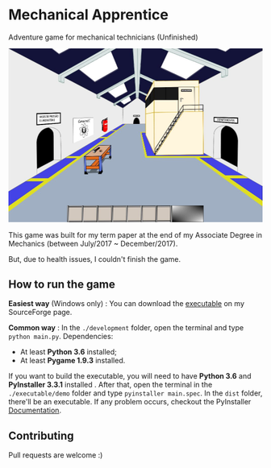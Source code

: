 # Mechanical Apprentice

Adventure game for mechanical technicians (Unfinished)

![startscreen](./screenshot.png)

This game was built for my term paper at the end of my Associate Degree in Mechanics (between July/2017 ~ December/2017).

But, due to health issues, I couldn't finish the game.

## How to run the game

**Easiest way** (Windows only) : You can download the [executable](https://aprendiz-de-mecanico.sourceforge.io/) on my SourceForge page.

**Common way** : In the ```./development``` folder, open the terminal and type ```python main.py```. Dependencies:
  - At least **Python 3.6** installed;
  - At least **Pygame 1.9.3** installed.
  
If you want to build the executable, you will need to have **Python 3.6** and **PyInstaller 3.3.1** installed . After that, open the terminal
in the ```./executable/demo``` folder and type ```pyinstaller main.spec```. In the ```dist``` folder, there'll be an executable.
If any problem occurs, checkout the PyInstaller [Documentation](https://pyinstaller.readthedocs.io/en/stable/index.html).

## Contributing

Pull requests are welcome :)

